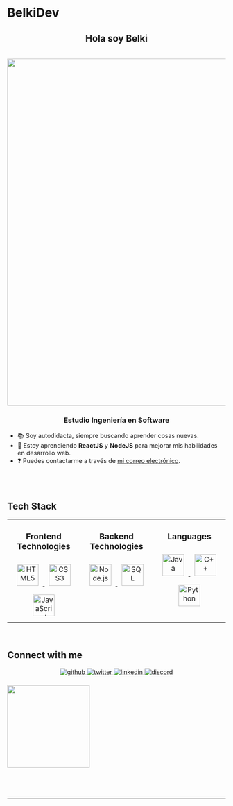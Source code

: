 # BelkiDev
## <div align="center">Hola soy Belki </div>

<br>
<div style ="display:flex;" align="center">
  <img src="https://i.pinimg.com/enabled_lo/564x/ac/ef/61/acef6166a9e9b54f85a7aaba345e448a.jpg" style="width:800px"/>
</div>

### <div align="center">Estudio Ingeniería en Software </div>

- 📚 Soy autodidacta, siempre buscando aprender cosas nuevas.
- 🌱 Estoy aprendiendo **ReactJS** y **NodeJS** para mejorar mis habilidades en desarrollo web.
- ❓ Puedes contactarme a través de [mi correo electrónico](mailto:erick.spiner123@gmail.com).




<br/>  

<br/>

## Tech Stack

<table align="center">
<tr><td align="top" width="33%">

<h3 align="center">Frontend Technologies</h3>
<div align="center">
  <a href="https://www.w3schools.com/html/" target="_blank">
    <img style="margin: 10px" src="https://profilinator.rishav.dev/skills-assets/html5-original-wordmark.svg" alt="HTML5" height="50" />
  </a>
  <a href="https://www.w3schools.com/css/" target="_blank">
    <img style="margin: 10px" src="https://profilinator.rishav.dev/skills-assets/css3-original-wordmark.svg" alt="CSS3" height="50" />
  </a>
  <a href="https://www.javascript.com/" target="_blank">
    <img style="margin: 10px" src="https://profilinator.rishav.dev/skills-assets/javascript-original.svg" alt="JavaScript" height="50" />
  </a>
</div>


</td><td valign="top" width="33%">



<h3 align="center">Backend Technologies</h3>
<div align="center">
  <a href="https://nodejs.org/" target="_blank">
    <img style="margin: 10px" src="https://profilinator.rishav.dev/skills-assets/nodejs-original-wordmark.svg" alt="Node.js" height="50" />
  </a>
  <a href="https://www.mysql.com/" target="_blank">
    <img style="margin: 10px" src="https://profilinator.rishav.dev/skills-assets/mysql-original-wordmark.svg" alt="SQL" height="50" />
  </a>
</div>


</td><td valign="top" width="33%">



<h3 align="center">Languages</h3>
<div align="center">  
  <a href="https://www.java.com/" target="_blank">
    <img style="margin: 10px" src="https://profilinator.rishav.dev/skills-assets/java-original-wordmark.svg" alt="Java" height="50" />
  </a>  
  <a href="https://www.cplusplus.com/" target="_blank">
    <img style="margin: 10px" src="https://profilinator.rishav.dev/skills-assets/cplusplus-original.svg" alt="C++" height="50" />
  </a>  
  <a href="https://www.python.org/" target="_blank">
    <img style="margin: 10px" src="https://profilinator.rishav.dev/skills-assets/python-original.svg" alt="Python" height="50" />
  </a>  
</div>


</td></tr></table>

<br/>  


## Connect with me
<div align="center">
    <a href="https://github.com/ErickEduardoEspinozaTipantiza" target="_blank">
        <img src="https://img.shields.io/badge/github-%2324292e.svg?&style=for-the-badge&logo=github&logoColor=white" alt="github" style="margin-bottom: 5px;" />
    </a>
    <a href="" target="_blank">
        <img src="https://img.shields.io/badge/twitter-%2300acee.svg?&style=for-the-badge&logo=twitter&logoColor=white" alt="twitter" style="margin-bottom: 5px;" />
    </a>
    <a href="https://www.linkedin.com/in/erick-belki-66a174307/" target="_blank">
        <img src="https://img.shields.io/badge/linkedin-%231E77B5.svg?&style=for-the-badge&logo=linkedin&logoColor=white" alt="linkedin" style="margin-bottom: 5px;" />
    </a>
    <a href="https://discord.com/users/belkiner88" target="_blank">
        <img src="https://img.shields.io/badge/discord-5865F2.svg?&style=for-the-badge&logo=discord&logoColor=white" alt="discord" style="margin-bottom: 5px;" />
    </a>
</div>

</div>  
<br/>
<div align="center" style="display:inline-block;flex-wrap:nowrap";>
<img src="https://i.giphy.com/media/v1.Y2lkPTc5MGI3NjExdWViZHVsbmhpbzdpaW0zM2hqcGhqdnA4aW1yMXg4aDE3YXpnMXM0dSZlcD12MV9pbnRlcm5hbF9naWZfYnlfaWQmY3Q9Zw/MT5UUV1d4CXE2A37Dg/giphy.gif" style="height:190px"/>



</div>


#

<br />

------


